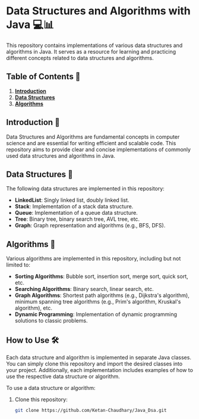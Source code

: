 # Data Structures and Algorithms with Java 💻📊

This repository contains implementations of various data structures and algorithms in Java. It serves as a resource for learning and practicing different concepts related to data structures and algorithms.

## Table of Contents 📜

1. [**Introduction**](#introduction)
2. [**Data Structures**](#data-structures)
3. [**Algorithms**](#algorithms)

## **Introduction** 🚀

Data Structures and Algorithms are fundamental concepts in computer science and are essential for writing efficient and scalable code. This repository aims to provide clear and concise implementations of commonly used data structures and algorithms in Java.

## **Data Structures** 🌲

The following data structures are implemented in this repository:

- **LinkedList**: Singly linked list, doubly linked list.
- **Stack**: Implementation of a stack data structure.
- **Queue**: Implementation of a queue data structure.
- **Tree**: Binary tree, binary search tree, AVL tree, etc.
- **Graph**: Graph representation and algorithms (e.g., BFS, DFS).

## **Algorithms** 🧠

Various algorithms are implemented in this repository, including but not limited to:

- **Sorting Algorithms**: Bubble sort, insertion sort, merge sort, quick sort, etc.
- **Searching Algorithms**: Binary search, linear search, etc.
- **Graph Algorithms**: Shortest path algorithms (e.g., Dijkstra's algorithm), minimum spanning tree algorithms (e.g., Prim's algorithm, Kruskal's algorithm), etc.
- **Dynamic Programming**: Implementation of dynamic programming solutions to classic problems.

## **How to Use** 🛠️

Each data structure and algorithm is implemented in separate Java classes. You can simply clone this repository and import the desired classes into your project. Additionally, each implementation includes examples of how to use the respective data structure or algorithm.

To use a data structure or algorithm:

1. Clone this repository:

   ```bash
   git clone https://github.com/Ketan-Chaudhary/Java_Dsa.git
   
